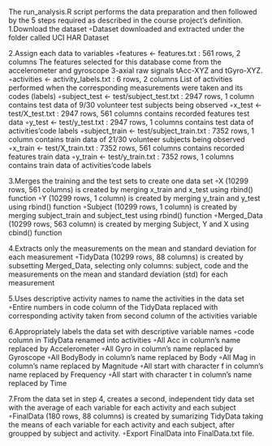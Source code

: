 The run_analysis.R script performs the data preparation and then followed by the 5 steps required as described in the course project’s definition.
1.Download the dataset ◦Dataset downloaded and extracted under the folder called UCI HAR Dataset


2.Assign each data to variables ◦features <- features.txt : 561 rows, 2 columns 
The features selected for this database come from the accelerometer and gyroscope 3-axial raw signals tAcc-XYZ and tGyro-XYZ.
◦activities <- activity_labels.txt : 6 rows, 2 columns 
List of activities performed when the corresponding measurements were taken and its codes (labels)
◦subject_test <- test/subject_test.txt : 2947 rows, 1 column 
contains test data of 9/30 volunteer test subjects being observed
◦x_test <- test/X_test.txt : 2947 rows, 561 columns 
contains recorded features test data
◦y_test <- test/y_test.txt : 2947 rows, 1 columns 
contains test data of activities’code labels
◦subject_train <- test/subject_train.txt : 7352 rows, 1 column 
contains train data of 21/30 volunteer subjects being observed
◦x_train <- test/X_train.txt : 7352 rows, 561 columns 
contains recorded features train data
◦y_train <- test/y_train.txt : 7352 rows, 1 columns 
contains train data of activities’code labels


3.Merges the training and the test sets to create one data set ◦X (10299 rows, 561 columns) is created by merging x_train and x_test using rbind() function
◦Y (10299 rows, 1 column) is created by merging y_train and y_test using rbind() function
◦Subject (10299 rows, 1 column) is created by merging subject_train and subject_test using rbind() function
◦Merged_Data (10299 rows, 563 column) is created by merging Subject, Y and X using cbind() function


4.Extracts only the measurements on the mean and standard deviation for each measurement ◦TidyData (10299 rows, 88 columns) is created by subsetting Merged_Data, selecting only columns: subject, code and the measurements on the mean and standard deviation (std) for each measurement


5.Uses descriptive activity names to name the activities in the data set ◦Entire numbers in code column of the TidyData replaced with corresponding activity taken from second column of the activities variable


6.Appropriately labels the data set with descriptive variable names ◦code column in TidyData renamed into activities
◦All Acc in column’s name replaced by Accelerometer
◦All Gyro in column’s name replaced by Gyroscope
◦All BodyBody in column’s name replaced by Body
◦All Mag in column’s name replaced by Magnitude
◦All start with character f in column’s name replaced by Frequency
◦All start with character t in column’s name replaced by Time


7.From the data set in step 4, creates a second, independent tidy data set with the average of each variable for each activity and each subject ◦FinalData (180 rows, 88 columns) is created by sumarizing TidyData taking the means of each variable for each activity and each subject, after groupped by subject and activity.
◦Export FinalData into FinalData.txt file.

